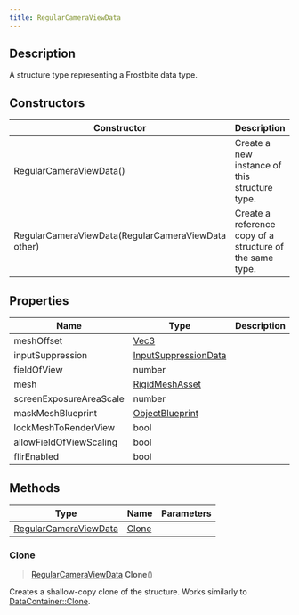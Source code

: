 ```yaml
---
title: RegularCameraViewData
---
```

## Description

A structure type representing a Frostbite data type.

## Constructors

| Constructor                                        | Description                                              |
| -------------------------------------------------- | -------------------------------------------------------- |
| RegularCameraViewData()                            | Create a new instance of this structure type.            |
| RegularCameraViewData(RegularCameraViewData other) | Create a reference copy of a structure of the same type. |

## Properties

| Name                    | Type                                         | Description |
| ----------------------- | -------------------------------------------- | ----------- |
| meshOffset              | [Vec3](/vext/ref/shared/class/vec3)            |             |
| inputSuppression        | [InputSuppressionData](InputSuppressionData) |             |
| fieldOfView             | number                                       |             |
| mesh                    | [RigidMeshAsset](RigidMeshAsset)             |             |
| screenExposureAreaScale | number                                       |             |
| maskMeshBlueprint       | [ObjectBlueprint](ObjectBlueprint)           |             |
| lockMeshToRenderView    | bool                                         |             |
| allowFieldOfViewScaling | bool                                         |             |
| flirEnabled             | bool                                         |             |

## Methods

| Type                                           | Name            | Parameters |
| ---------------------------------------------- | --------------- | ---------- |
| [RegularCameraViewData](RegularCameraViewData) | [Clone](#clone) |            |

### Clone

> [RegularCameraViewData](RegularCameraViewData) **Clone**()

Creates a shallow-copy clone of the structure. Works similarly to [DataContainer::Clone](/vext/ref/shared/class/datacontainer#clone).
